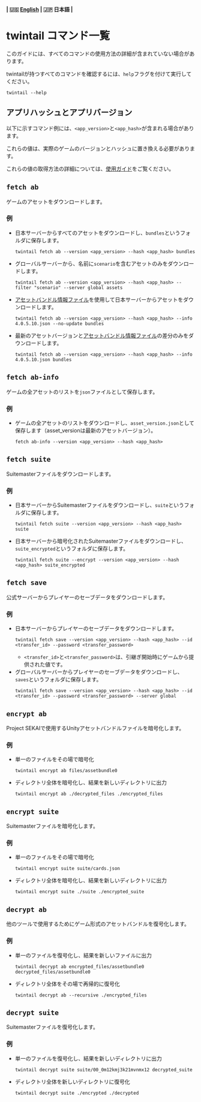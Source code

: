 **| :us: [English](./en.md) | :jp: 日本語 |**
# twintail コマンド一覧
このガイドには、すべてのコマンドの使用方法の詳細が含まれていない場合があります。

twintailが持つすべてのコマンドを確認するには、``help``フラグを付けて実行してください。
```
twintail --help
```

## アプリハッシュとアプリバージョン
以下に示すコマンド例には、``<app_version>``と``<app_hash>``が含まれる場合があります。

これらの値は、実際のゲームのバージョンとハッシュに置き換える必要があります。

これらの値の取得方法の詳細については、[使用ガイド](../usage/jp.md#アプリバージョンとアプリハッシュ)をご覧ください。

## ``fetch ab``
ゲームのアセットをダウンロードします。

### 例
- 日本サーバーからすべてのアセットをダウンロードし、``bundles``というフォルダに保存します。
  ```
  twintail fetch ab --version <app_version> --hash <app_hash> bundles
  ```
- グローバルサーバーから、名前に``scenario``を含むアセットのみをダウンロードします。
  ```
  twintail fetch ab --version <app_version> --hash <app_hash> --filter "scenario" --server global assets
  ```
- [アセットバンドル情報ファイル](#fetch-ab-info)を使用して日本サーバーからアセットをダウンロードします。
  ```
  twintail fetch ab --version <app_version> --hash <app_hash> --info 4.0.5.10.json --no-update bundles
  ```
- 最新のアセットバージョンと[アセットバンドル情報ファイル](#fetch-ab-info)の差分のみをダウンロードします。
  ```
  twintail fetch ab --version <app_version> --hash <app_hash> --info 4.0.5.10.json bundles
  ```

## ``fetch ab-info``
ゲームの全アセットのリストを``json``ファイルとして保存します。

### 例
- ゲームの全アセットのリストをダウンロードし、``asset_version.json``として保存します（asset_versionは最新のアセットバージョン）。
  ```
  fetch ab-info --version <app_version> --hash <app_hash>
  ```

## ``fetch suite``
Suitemasterファイルをダウンロードします。

### 例
- 日本サーバーからSuitemasterファイルをダウンロードし、``suite``というフォルダに保存します。
  ```
  twintail fetch suite --version <app_version> --hash <app_hash> suite
  ```
- 日本サーバーから暗号化されたSuitemasterファイルをダウンロードし、``suite_encrypted``というフォルダに保存します。
  ```
  twintail fetch suite --encrypt --version <app_version> --hash <app_hash> suite_encrypted
  ```

## ``fetch save``
公式サーバーからプレイヤーのセーブデータをダウンロードします。

### 例
- 日本サーバーからプレイヤーのセーブデータをダウンロードします。
  ```
  twintail fetch save --version <app_version> --hash <app_hash> --id <transfer_id> --password <transfer_password>
  ```
  - ``<transfer_id>``と``<transfer_password>``は、引継ぎ開始時にゲームから提供された値です。
- グローバルサーバーからプレイヤーのセーブデータをダウンロードし、``saves``というフォルダに保存します。
  ```
  twintail fetch save --version <app_version> --hash <app_hash> --id <transfer_id> --password <transfer_password> --server global
  ```

## ``encrypt ab``
Project SEKAIで使用するUnityアセットバンドルファイルを暗号化します。

### 例
- 単一のファイルをその場で暗号化
  ```
  twintail encrypt ab files/assetbundle0
  ```
- ディレクトリ全体を暗号化し、結果を新しいディレクトリに出力
  ```
  twintail encrypt ab ./decrypted_files ./encrypted_files
  ```

## ``encrypt suite``
Suitemasterファイルを暗号化します。

### 例
- 単一のファイルをその場で暗号化
  ```
  twintail encrypt suite suite/cards.json
  ```
- ディレクトリ全体を暗号化し、結果を新しいディレクトリに出力
  ```
  twintail encrypt suite ./suite ./encrypted_suite
  ```

## ``decrypt ab``
他のツールで使用するためにゲーム形式のアセットバンドルを復号化します。

### 例
- 単一のファイルを復号化し、結果を新しいファイルに出力
  ```
  twintail decrypt ab encrypted_files/assetbundle0 decrypted_files/assetbundle0
  ```
- ディレクトリ全体をその場で再帰的に復号化
  ```
  twintail decrypt ab --recursive ./encrypted_files
  ```

## ``decrypt suite``
Suitemasterファイルを復号化します。

### 例
- 単一のファイルを復号化し、結果を新しいディレクトリに出力
  ```
  twintail decrypt suite suite/00_0m12kmj3k21mvnmx12 decrypted_suite
  ```
- ディレクトリ全体を新しいディレクトリに復号化
  ```
  twintail decrypt suite ./encrypted ./decrypted
  ```